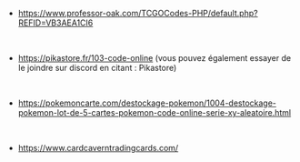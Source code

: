 - https://www.professor-oak.com/TCGOCodes-PHP/default.php?REFID=VB3AEA1CI6

<br>

- https://pikastore.fr/103-code-online (vous pouvez également essayer de le joindre sur discord en citant : Pikastore)

<br>

- https://pokemoncarte.com/destockage-pokemon/1004-destockage-pokemon-lot-de-5-cartes-pokemon-code-online-serie-xy-aleatoire.html

<br>

- https://www.cardcaverntradingcards.com/